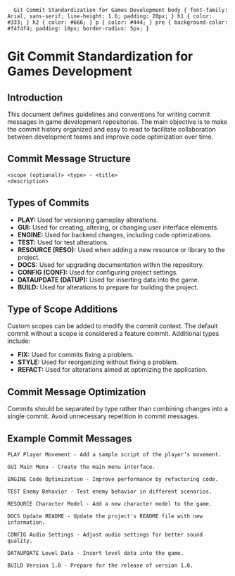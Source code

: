       Git Commit Standardization for Games Development body { font-family: Arial, sans-serif; line-height: 1.6; padding: 20px; } h1 { color: #333; } h2 { color: #666; } p { color: #444; } pre { background-color: #f4f4f4; padding: 10px; border-radius: 5px; }

Git Commit Standardization for Games Development
================================================

Introduction
------------

This document defines guidelines and conventions for writing commit messages in game development repositories. The main objective is to make the commit history organized and easy to read to facilitate collaboration between development teams and improve code optimization over time.

Commit Message Structure
------------------------

    <scope (optional)> <type> - <title>
    <description>
  

Types of Commits
----------------

*   **PLAY:** Used for versioning gameplay alterations.
*   **GUI:** Used for creating, altering, or changing user interface elements.
*   **ENGINE:** Used for backend changes, including code optimizations.
*   **TEST:** Used for test alterations.
*   **RESOURCE (RESO):** Used when adding a new resource or library to the project.
*   **DOCS:** Used for upgrading documentation within the repository.
*   **CONFIG (CONF):** Used for configuring project settings.
*   **DATAUPDATE (DATUP):** Used for inserting data into the game.
*   **BUILD:** Used for alterations to prepare for building the project.

Type of Scope Additions
-----------------------

Custom scopes can be added to modify the commit context. The default commit without a scope is considered a feature commit. Additional types include:

*   **FIX:** Used for commits fixing a problem.
*   **STYLE:** Used for reorganizing without fixing a problem.
*   **REFACT:** Used for alterations aimed at optimizing the application.

Commit Message Optimization
---------------------------

Commits should be separated by type rather than combining changes into a single commit. Avoid unnecessary repetition in commit messages.

Example Commit Messages
-----------------------

    PLAY Player Movement - Add a sample script of the player’s movement.

    GUI Main Menu - Create the main menu interface.

    ENGINE Code Optimization - Improve performance by refactoring code.

    TEST Enemy Behavior - Test enemy behavior in different scenarios.

    RESOURCE Character Model - Add a new character model to the game.

    DOCS Update README - Update the project's README file with new information.

    CONFIG Audio Settings - Adjust audio settings for better sound quality.

    DATAUPDATE Level Data - Insert level data into the game.

    BUILD Version 1.0 - Prepare for the release of version 1.0.
